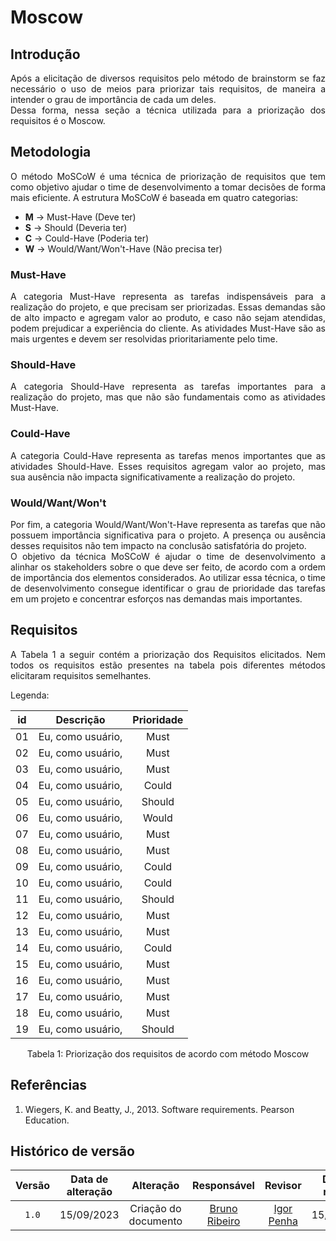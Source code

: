 # Moscow

## Introdução

<div style="text-align:justify">Após a elicitação de diversos requisitos pelo método de brainstorm se faz necessário o uso de meios para priorizar tais requisitos, de maneira a intender o grau de importância de cada um deles.</div> 

<div style="text-align:justify">Dessa forma, nessa seção a técnica utilizada para a priorização dos requisitos é o Moscow.</div>

## Metodologia

<div style="text-align:justify">O método MoSCoW é uma técnica de priorização de requisitos que tem como objetivo ajudar o time de desenvolvimento a tomar decisões de forma mais eficiente. A estrutura MoSCoW é baseada em quatro categorias:</div>

 - **M** -> Must-Have (Deve ter)
 - **S** -> Should (Deveria ter)
 - **C** -> Could-Have (Poderia ter)
 - **W** -> Would/Want/Won't-Have (Não precisa ter)


### Must-Have

<div style="text-align:justify">A categoria Must-Have representa as tarefas indispensáveis para a realização do projeto, e que precisam ser priorizadas. Essas demandas são de alto impacto e agregam valor ao produto, e caso não sejam atendidas, podem prejudicar a experiência do cliente. As atividades Must-Have são as mais urgentes e devem ser resolvidas prioritariamente pelo time.</div>


### Should-Have

<div style="text-align:justify">A categoria Should-Have representa as tarefas importantes para a realização do projeto, mas que não são fundamentais como as atividades Must-Have.</div>


### Could-Have

<div style="text-align:justify">A categoria Could-Have representa as tarefas menos importantes que as atividades Should-Have. Esses requisitos agregam valor ao projeto, mas sua ausência não impacta significativamente a realização do projeto.</div>


### Would/Want/Won't

<div style="text-align:justify">Por fim, a categoria Would/Want/Won't-Have representa as tarefas que não possuem importância significativa para o projeto. A presença ou ausência desses requisitos não tem impacto na conclusão satisfatória do projeto.</div>


<div style="text-align:justify">O objetivo da técnica MoSCoW é ajudar o time de desenvolvimento a alinhar os stakeholders sobre o que deve ser feito, de acordo com a ordem de importância dos elementos considerados. Ao utilizar essa técnica, o time de desenvolvimento consegue identificar o grau de prioridade das tarefas em um projeto e concentrar esforços nas demandas mais importantes.</div>

## Requisitos 

<div style="text-align:justify">A Tabela 1 a seguir contém a priorização dos Requisitos elicitados. Nem todos os requisitos estão presentes na tabela pois diferentes métodos elicitaram requisitos semelhantes.</div>

Legenda: 

| id | Descrição | Prioridade |
| :--: | :------:| :--------: |
| 01 | Eu, como usuário,  | Must |
| 02 | Eu, como usuário,  | Must |
| 03 | Eu, como usuário,  | Must |
| 04 | Eu, como usuário,  | Could |
| 05 | Eu, como usuário,  | Should |
| 06 | Eu, como usuário,  | Would |
| 07 | Eu, como usuário,  | Must |
| 08 | Eu, como usuário,  | Must |
| 09 | Eu, como usuário,  | Could |
| 10 | Eu, como usuário,  | Could |
| 11 | Eu, como usuário,  | Should |
| 12 | Eu, como usuário,  | Must |
| 13 | Eu, como usuário,  | Must |
| 14 | Eu, como usuário,  | Could |
| 15 | Eu, como usuário,  | Must |
| 16 | Eu, como usuário,  | Must |
| 17 | Eu, como usuário,  | Must |
| 18 | Eu, como usuário,  | Must |
| 19 | Eu, como usuário,  | Should |


<div style="text-align:center"> Tabela 1: Priorização dos requisitos de acordo com método Moscow</div>

## Referências

1. Wiegers, K. and Beatty, J., 2013. Software requirements. Pearson Education.

## Histórico de versão

| Versão | Data de alteração  | Alteração |  Responsável    | Revisor     |  Data de revisão  |
| :----: | :---------------: | :-------------: | :-----------: | :-----------: | :-----------: |
| `1.0` | 15/09/2023 | Criação do documento | [Bruno Ribeiro](https://github.com/BrunoRiibeiro) | [Igor Penha](https://github.com/igorpenhaa) | 15/09/2023 |
